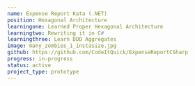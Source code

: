 ```yaml
---
name: Expense Report Kata (.NET)
position: Hexagonal Architecture
learningone: Learned Proper Hexagonal Architecture
learningtwo: Rewriting it in C# 
learningthree: Learn DDD Aggregates  
image: many_zombies_1_instasize.jpg
github: https://github.com/CodeItQuick/ExpenseReportCSharp
progress: in-progress
status: active
project_type: prototype
---
```

